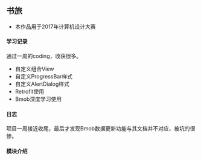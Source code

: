## 书旅  
- 本作品用于2017年计算机设计大赛

#### 学习记录

通过一周的coding，收获很多。  
- 自定义组合View 
- 自定义ProgressBar样式
- 自定义AlertDialog样式
- Retrofit使用
- Bmob深度学习使用

#### 日志 
项目一周接近收尾，最后才发现Bmob数据更新功能与其文档并不对应，被坑的很惨。

#### 模块介绍